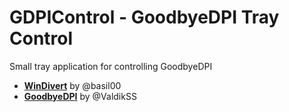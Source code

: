 # GDPIControl - GoodbyeDPI Tray Control
Small tray application for controlling GoodbyeDPI

  - **[WinDivert](https://github.com/basil00/Divert)** by @basil00
  - **[GoodbyeDPI](https://github.com/ValdikSS/GoodbyeDPI/)** by @ValdikSS
